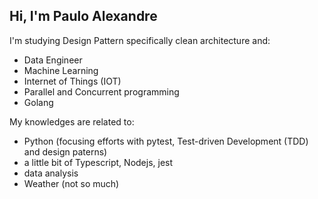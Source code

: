 

## Hi, I'm Paulo Alexandre

I'm studying Design Pattern specifically clean architecture and:
- Data Engineer
- Machine Learning
- Internet of Things (IOT)
- Parallel and Concurrent programming
- Golang


My  knowledges are related to:
- Python (focusing efforts with pytest, Test-driven Development (TDD) and design paterns)
- a little bit of Typescript, Nodejs, jest
- data analysis
- Weather (not so much)
